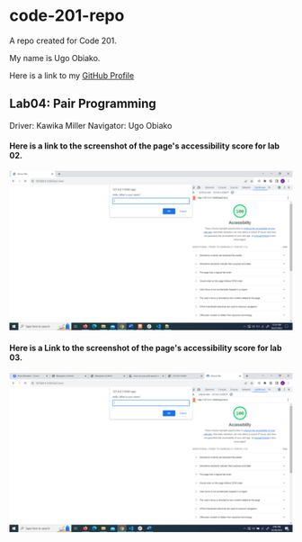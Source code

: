 # code-201-repo

A repo created for Code 201.

My name is Ugo Obiako.

Here is a link to my [GitHub Profile](https://github.com/Ugo-Obiako)

## Lab04: Pair Programming
Driver: Kawika Miller
Navigator: Ugo Obiako

#### Here is a link to the screenshot of the page's accessibility score for lab 02.

![Accessibility Score](img/Screenshot-lab2.png "Accessibility Score")

#### Here is a Link to the screenshot of the page's accessibility score for lab 03.

![Accessibility Score](img/Screenshot-lab3.png "Accessibility Score")

